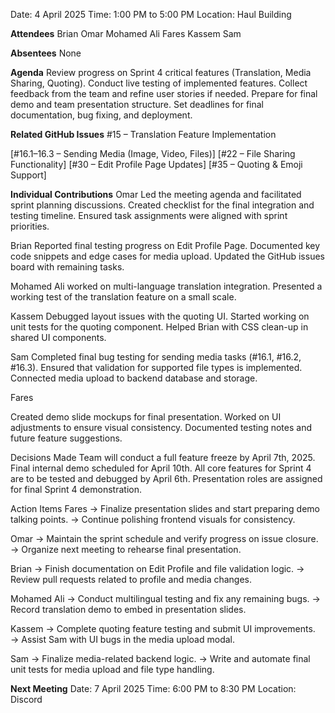 Date: 4 April 2025
Time: 1:00 PM to 5:00 PM
Location: Haul Building

**Attendees**
Brian
Omar
Mohamed Ali
Fares
Kassem
Sam

**Absentees**
None

**Agenda**
Review progress on Sprint 4 critical features (Translation, Media Sharing, Quoting).
Conduct live testing of implemented features.
Collect feedback from the team and refine user stories if needed.
Prepare for final demo and team presentation structure.
Set deadlines for final documentation, bug fixing, and deployment.

**Related GitHub Issues**
#15 – Translation Feature Implementation

[#16.1–16.3 – Sending Media (Image, Video, Files)]
[#22 – File Sharing Functionality]
[#30 – Edit Profile Page Updates]
[#35 – Quoting & Emoji Support]

**Individual Contributions**
Omar
Led the meeting agenda and facilitated sprint planning discussions.
Created checklist for the final integration and testing timeline.
Ensured task assignments were aligned with sprint priorities.

Brian
Reported final testing progress on Edit Profile Page.
Documented key code snippets and edge cases for media upload.
Updated the GitHub issues board with remaining tasks.

Mohamed Ali
worked on multi-language translation integration.
Presented a working test of the translation feature on a small scale. 

Kassem
Debugged layout issues with the quoting UI.
Started working on unit tests for the quoting component.
Helped Brian with CSS clean-up in shared UI components.

Sam
Completed final bug testing for sending media tasks (#16.1, #16.2, #16.3).
Ensured that validation for supported file types is implemented.
Connected media upload to backend database and storage.

Fares

Created demo slide mockups for final presentation.
Worked on UI adjustments to ensure visual consistency.
Documented testing notes and future feature suggestions.

Decisions Made
Team will conduct a full feature freeze by April 7th, 2025.
Final internal demo scheduled for April 10th.
All core features for Sprint 4 are to be tested and debugged by April 6th.
Presentation roles are assigned for final Sprint 4 demonstration.

Action Items
Fares
→ Finalize presentation slides and start preparing demo talking points.
→ Continue polishing frontend visuals for consistency.

Omar
→ Maintain the sprint schedule and verify progress on issue closure.
→ Organize next meeting to rehearse final presentation.

Brian
→ Finish documentation on Edit Profile and file validation logic.
→ Review pull requests related to profile and media changes.

Mohamed Ali
→ Conduct multilingual testing and fix any remaining bugs.
→ Record translation demo to embed in presentation slides.

Kassem
→ Complete quoting feature testing and submit UI improvements.
→ Assist Sam with UI bugs in the media upload modal.

Sam
→ Finalize media-related backend logic.
→ Write and automate final unit tests for media upload and file type handling.

**Next Meeting**
Date: 7 April 2025
Time: 6:00 PM to 8:30 PM
Location: Discord
